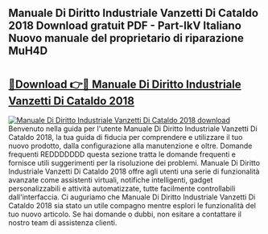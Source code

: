 ## Manuale Di Diritto Industriale Vanzetti Di Cataldo 2018 Download gratuit PDF - Part-IkV Italiano Nuovo manuale del proprietario di riparazione MuH4D

# <h2><a href="http://dfgrgp.blite.top/?on=Manuale+Di+Diritto+Industriale+Vanzetti+Di+Cataldo+2018">🔗Download 👉🔴 Manuale Di Diritto Industriale Vanzetti Di Cataldo 2018</a></h2>

[![Manuale Di Diritto Industriale Vanzetti Di Cataldo 2018 download](https://i.imgur.com/lujVjoI.png)](http://dfgrgp.blite.top/?on=Manuale+Di+Diritto+Industriale+Vanzetti+Di+Cataldo+2018)
Benvenuto nella guida per l'utente Manuale Di Diritto Industriale Vanzetti Di Cataldo 2018, la tua guida di fiducia per comprendere e utilizzare il tuo nuovo prodotto, dalla configurazione alla manutenzione e oltre. Domande frequenti REDDDDDDD questa sezione tratta le domande frequenti e fornisce utili suggerimenti per la risoluzione dei problemi. Manuale Di Diritto Industriale Vanzetti Di Cataldo 2018 offre agli utenti una serie di funzionalità avanzate come assistenti virtuali, notifiche intelligenti, gadget personalizzabili e attività automatizzate, tutte facilmente controllabili dall'interfaccia. Ci auguriamo che Manuale Di Diritto Industriale Vanzetti Di Cataldo 2018 sia stato un utile compagno mentre esplori le funzionalità del tuo nuovo articolo. Se hai domande o dubbi, non esitare a contattare il nostro team di assistenza clienti.
